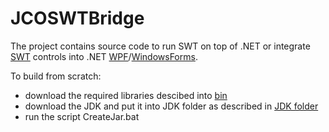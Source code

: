 # JCOSWTBridge

The project contains source code to run SWT on top of .NET or integrate [SWT](https://www.eclipse.org/swt/) controls into .NET [WPF](https://docs.microsoft.com/en-us/dotnet/framework/wpf/)/[WindowsForms](https://docs.microsoft.com/en-us/dotnet/framework/winforms/).

To build from scratch:
- download the required libraries descibed into [bin](/bin)
- download the JDK and put it into JDK folder as described in [JDK folder](/jdk)
- run the script CreateJar.bat